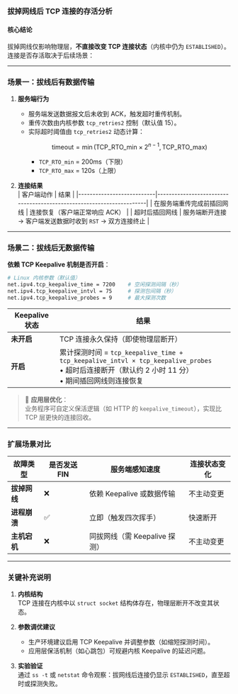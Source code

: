 
### **拔掉网线后 TCP 连接的存活分析**
#### **核心结论**
拔掉网线仅影响物理层，**不直接改变 TCP 连接状态**（内核中仍为 `ESTABLISHED`）。连接是否存活取决于后续场景：

---

### **场景一：拔线后有数据传输**
1. **服务端行为**  
   - 服务端发送数据报文后未收到 ACK，触发超时重传机制。
   - 重传次数由内核参数 `tcp_retries2` 控制（默认值 15）。
   - 实际超时阈值由 `tcp_retries2` 动态计算：  
     ```math
     \text{timeout} = \min(\text{TCP\_RTO\_min} \times 2^{n-1},  \text{TCP\_RTO\_max})
     ```
     - `TCP_RTO_min` = 200ms（下限）
     - `TCP_RTO_max` = 120s（上限）

2. **连接结果**  
   | 客户端动作                | 结果                                                                 |
   |---------------------------|----------------------------------------------------------------------|
   | 在服务端重传完成前插回网线 | 连接恢复（客户端正常响应 ACK）                                       |
   | 超时后插回网线            | 服务端断开连接 → 客户端发送数据时收到 `RST` → 双方连接终止           |

---

### **场景二：拔线后无数据传输**
**依赖 TCP Keepalive 机制是否开启**：  
```bash
# Linux 内核参数（默认值）
net.ipv4.tcp_keepalive_time = 7200    # 空闲探测间隔（秒）
net.ipv4.tcp_keepalive_intvl = 75     # 探测包间隔（秒）
net.ipv4.tcp_keepalive_probes = 9     # 最大探测次数
```

| Keepalive 状态 | 结果                                                                 |
|----------------|----------------------------------------------------------------------|
| **未开启**     | TCP 连接永久保持（即使物理层断开）                                   |
| **开启**       | 累计探测时间 = `tcp_keepalive_time + tcp_keepalive_intvl × tcp_keepalive_probes` <br> • 超时后连接断开（默认约 2 小时 11 分） <br> • 期间插回网线则连接恢复 |

> 📌 **应用层优化**：  
> 业务程序可自定义保活逻辑（如 HTTP 的 `keepalive_timeout`），实现比 TCP 层更快的连接回收。

---

### **扩展场景对比**
| 故障类型         | 是否发送 FIN | 服务端感知速度               | 连接状态变化               |
|------------------|--------------|------------------------------|----------------------------|
| **拔掉网线**     | ❌           | 依赖 Keepalive 或数据传输    | 不主动变更                 |
| **进程崩溃**     | ✅           | 立即（触发四次挥手）         | 快速断开                   |
| **主机宕机**     | ❌           | 同拔网线（需 Keepalive 探测）| 不主动变更                 |

---

### **关键补充说明**
1. **内核结构**  
   TCP 连接在内核中以 `struct socket` 结构体存在，物理层断开不改变其状态。
   
2. **参数调优建议**  
   - 生产环境建议启用 TCP Keepalive 并调整参数（如缩短探测时间）。
   - 应用层保活机制（如心跳包）可规避内核 Keepalive 的延迟问题。

3. **实验验证**  
   通过 `ss -t` 或 `netstat` 命令观察：拔网线后连接仍显示 `ESTABLISHED`，直至超时或探测失败。